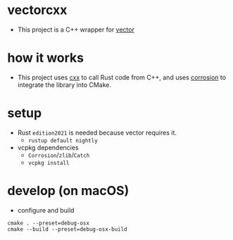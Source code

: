 # vectorcxx
* This project is a C++ wrapper for [vector](https://vector.dev)

# how it works
* This project uses [cxx](https://cxx.rs) to call Rust code from C++, and uses [corrosion](https://github.com/AndrewGaspar/corrosion) to integrate the library into CMake.

# setup
* Rust `edition2021` is needed because vector requires it.
    * `rustup default nightly`
* vcpkg dependencies
  * `Corrosion`/`zlib`/`Catch`
  * `vcpkg install`

# develop (on macOS)
* configure and build
```
cmake . --preset=debug-osx
cmake --build --preset=debug-osx-build
```